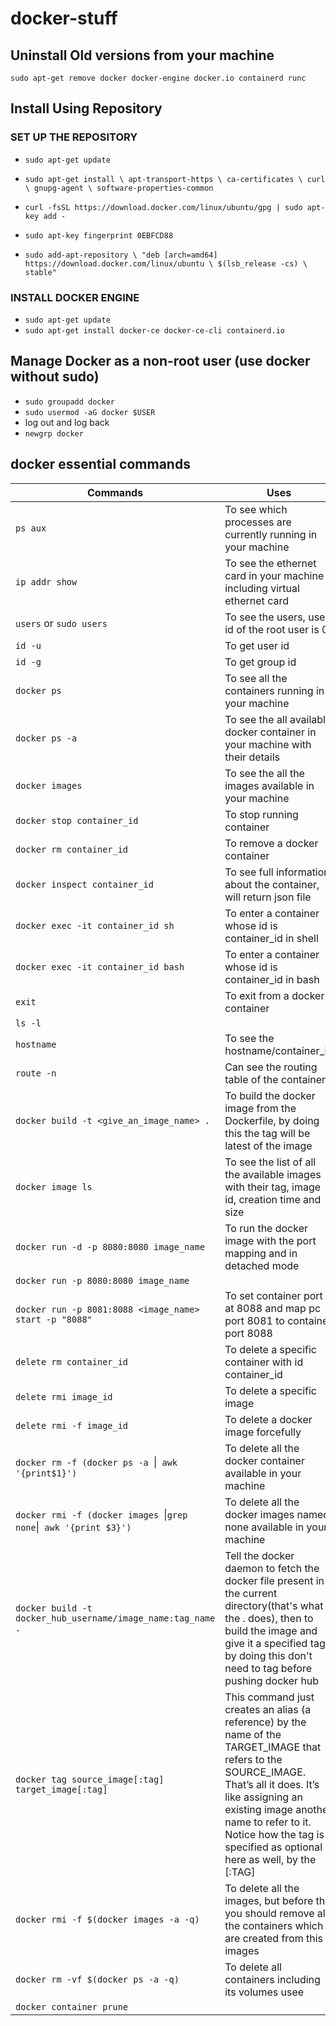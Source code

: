 # docker-stuff

## Uninstall Old versions from your machine

`sudo apt-get remove docker docker-engine docker.io containerd runc`

## Install Using Repository

### SET UP THE REPOSITORY

- `sudo apt-get update`
- `sudo apt-get install \
    apt-transport-https \
    ca-certificates \
    curl \
    gnupg-agent \
    software-properties-common`
    
- `curl -fsSL https://download.docker.com/linux/ubuntu/gpg | sudo apt-key add -`
- `sudo apt-key fingerprint 0EBFCD88`
- `sudo add-apt-repository \
   "deb [arch=amd64] https://download.docker.com/linux/ubuntu \
   $(lsb_release -cs) \
   stable"`
   
### INSTALL DOCKER ENGINE

- `sudo apt-get update`
- `sudo apt-get install docker-ce docker-ce-cli containerd.io`


## Manage Docker as a non-root user (use docker without sudo)

- `sudo groupadd docker`
- `sudo usermod -aG docker $USER`
- log out and log back
- `newgrp docker`


## docker essential commands

|Commands|Uses|
|----|----|
|`ps aux` | To see which processes are currently running in your machine|
|`ip addr show` | To see the ethernet card in your machine including virtual ethernet card|
|`users`  or `sudo users` | To see the users, user id of the root user is 0|
|`id -u` | To get user id|
|`id -g` | To get group id|
|`docker ps`| To see all the containers running in your machine |
|`docker ps -a` | To see the all available docker container in your machine with their details|
|`docker images`| To see the all the images available in your machine|
|`docker stop container_id`| To stop running container |
|`docker rm container_id` | To remove a docker container |
|`docker inspect container_id` | To see full information about the container, will return json file|
|`docker exec -it container_id sh`| To enter a container whose id is container_id in shell|
|`docker exec -it container_id bash`| To enter a container whose id is container_id in bash|
|`exit` | To exit from a docker container|
|`ls -l`| |
|`hostname`| To see the hostname/container_id|
|`route -n`| Can see the routing table of the container|
|`docker build -t <give_an_image_name> .`| To build the docker image from the Dockerfile, by doing this the tag will be latest of the image|
|`docker image ls`| To see the list of all the available images with their tag, image id, creation time and size|
|`docker run -d -p 8080:8080 image_name`| To run the docker image with the port mapping and in detached mode|
|`docker run -p 8080:8080 image_name`| |
|`docker run -p 8081:8088 <image_name> start -p "8088"`| To set container port at 8088 and map pc port 8081 to container port 8088 |
|`delete rm container_id`| To delete a specific container with id container_id|
|`delete rmi image_id`| To delete a specific image|
|`delete rmi -f image_id`| To delete a docker image forcefully|
|`docker rm -f (docker ps -a `&#124;` awk '{print$1}')` | To delete all the docker container available in your machine|
|`docker rmi -f (docker images `&#124;` grep none `&#124;` awk '{print $3}')` | To delete all the docker images named none available in your machine|
|`docker build -t docker_hub_username/image_name:tag_name .` | Tell the docker daemon to fetch the docker file present in the current directory(that's what the . does), then to build the image and give it a specified tag, by doing this don't need to tag before pushing docker hub|
|`docker tag source_image[:tag] target_image[:tag]` | This command just creates an alias (a reference) by the name of the TARGET_IMAGE that refers to the SOURCE_IMAGE. That’s all it does. It’s like assigning an existing image another name to refer to it. Notice how the tag is specified as optional here as well, by the [:TAG]|
|`docker rmi -f $(docker images -a -q)` | To delete all the images, but before this you should remove all the containers which are created from this images|
|`docker rm -vf $(docker ps -a -q)` | To delete all containers including its volumes usee|
|`docker container prune` | |

